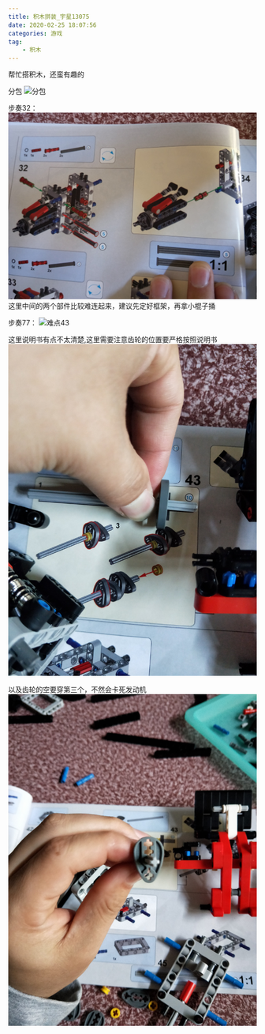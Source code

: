 ```yaml
---
title: 积木拼装_宇星13075
date: 2020-02-25 18:07:56
categories: 游戏
tag:
	- 积木
---
```

帮忙搭积木，还蛮有趣的

<!-- more -->
分包
![分包](/images/积木/13075/分包.jpg)

步奏32：
![难点32](/images/积木/13075/难点_32_1.jpg)
这里中间的两个部件比较难连起来，建议先定好框架，再拿小棍子捅

步奏77：
![难点43](/images/积木/13075/难点_43_1.jpg)

这里说明书有点不太清楚,这里需要注意齿轮的位置要严格按照说明书
![难点43](/images/积木/13075/难点_43_2.jpg)

以及齿轮的空要穿第三个，不然会卡死发动机
![难点43](/images/积木/13075/难点_43_3.jpg)
